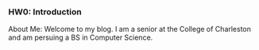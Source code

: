 ### HW0: Introduction
About Me:
Welcome to my blog.
I am a senior at the College of Charleston and am persuing a BS in Computer Science.
